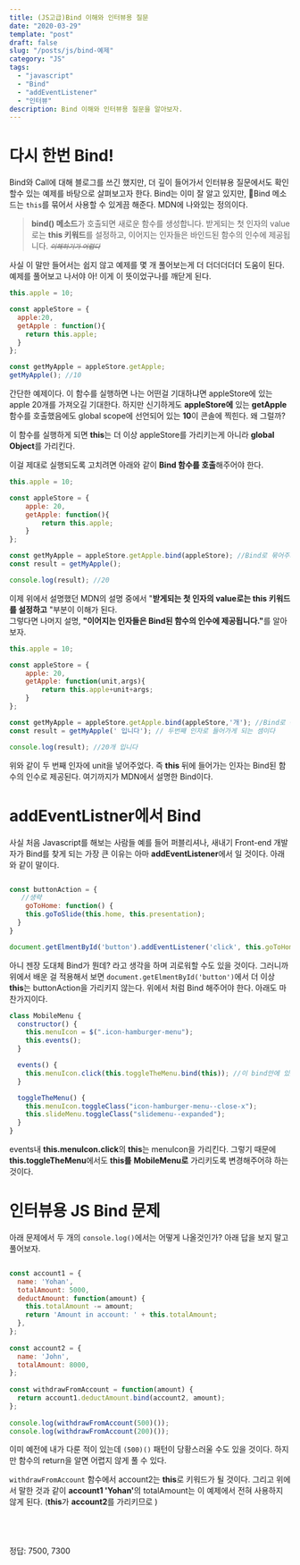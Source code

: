 ```yaml
---
title: (JS고급)Bind 이해와 인터뷰용 질문
date: "2020-03-29"
template: "post"
draft: false
slug: "/posts/js/bind-예제"
category: "JS"
tags:
  - "javascript"
  - "Bind"
  - "addEventListener"
  - "인터뷰"
description: Bind 이해와 인터뷰용 질문을 알아보자.
---
```


# 다시 한번 Bind!
Bind와 Call에 대해 블로그를 쓰긴 했지만, 더 깊이 들어가서 인터뷰용 질문에서도 확인 할수 있는 예제를 바탕으로 살펴보고자 한다. 
Bind는 이미 잘 알고 있지만, Bind 메소드는 `this`를 묶어서 사용할 수 있게끔 해준다.
MDN에 나와있는 정의이다. 

<blockquote>
  <strong>bind() 메소드</strong>가 호출되면 새로운 함수를 생성합니다. 받게되는 첫 인자의 value로는 <strong>this 키워드</strong>를 설정하고, 이어지는 인자들은 바인드된 함수의 인수에 제공됩니다.
   <span><em><small><s>이해하기가 어렵다</s></small></em></span>
</blockquote> 

사실 이 말만 들어서는 쉽지 않고 예제를 몇 개 풀어보는게 더 더더더더더 도움이 된다. 예제를 풀어보고 나서야 아! 이게 이 뜻이었구나를 깨닫게 된다.


```js
this.apple = 10;

const appleStore = {
  apple:20,
  getApple : function(){
    return this.apple;
  }
};

const getMyApple = appleStore.getApple;
getMyApple(); //10

```

간단한 예제이다. 이 함수를 실행하면 나는 어떤걸 기대하냐면 appleStore에 있는 apple 20개를 가져오길 기대한다.
하지만 신기하게도 <strong>appleStore에</strong> 있는 <strong>getApple</strong> 함수를 호출했음에도 global scope에 선언되어 있는 **10**이 콘솔에 찍힌다. 왜 그럴까?


이 함수를 실행하게 되면 **this**는 더 이상 appleStore를 가리키는게 아니라 <strong>global Object</strong>를 가리킨다.

이걸 제대로 실행되도록 고치려면 아래와 같이 **Bind 함수를 호출**해주어야 한다.
```js
this.apple = 10;

const appleStore = {
    apple: 20,
    getApple: function(){
        return this.apple;
    }
};

const getMyApple = appleStore.getApple.bind(appleStore); //Bind로 묶어주기;
const result = getMyApple();

console.log(result); //20

```

이제 위에서 설명했던 MDN의 설명 중에서 "**받게되는 첫 인자의 value로는 this 키워드를 설정하고** "부분이 이해가 된다.<br>
그렇다면 나머지 설명, <strong>"이어지는 인자들은 Bind된 함수의 인수에 제공됩니다."</strong>를 알아보자.

```js
this.apple = 10;

const appleStore = {
    apple: 20,
    getApple: function(unit,args){
        return this.apple+unit+args;
    }
};

const getMyApple = appleStore.getApple.bind(appleStore,'개'); //Bind로 묶어주기;
const result = getMyApple(' 입니다'); // 두번째 인자로 들어가게 되는 셈이다

console.log(result); //20개 입니다

```
위와 같이 두 번째 인자에 unit을 넣어주었다. 즉 <strong>this</strong> 뒤에 들어가는 인자는 Bind된 함수의 인수로 제공된다.
여기까지가 MDN에서 설명한 Bind이다.

# addEventListner에서 Bind

사실 처음 Javascript를 해보는 사람들 예를 들어 퍼블리셔나, 새내기 Front-end 개발자가 Bind를 찾게 되는 가장 큰 이유는 아마 **addEventListener**에서 일 것이다. 아래와 같이 말이다.

```js

const buttonAction = {
   //생략
    goToHome: function() {
    this.goToSlide(this.home, this.presentation);
  }
}

document.getElmentById('button').addEventListener('click', this.goToHome.bind(this));

```


아니 젠장 도대체 Bind가 뭔데? 라고 생각을 하며 괴로워할 수도 있을 것이다.
그러니까 위에서 배운 걸 적용해서 보면  `document.getElmentById('button')`에서 더 이상 **this**는 buttonAction을 가리키지 않는다.
위에서 처럼 Bind 해주어야 한다. 아래도 마찬가지이다.

```js
class MobileMenu {
  constructor() {
    this.menuIcon = $(".icon-hamburger-menu");
    this.events();
  }

  events() {
    this.menuIcon.click(this.toggleTheMenu.bind(this)); //이 bind안에 있는 this는 MobileMenu를 가리킨다.
  }

  toggleTheMenu() {
    this.menuIcon.toggleClass("icon-hamburger-menu--close-x");
    this.slideMenu.toggleClass("slidemenu--expanded");
  }
}
```

events내 <strong>this.menuIcon.click</strong>의 **this**는 menuIcon을 가리킨다. 그렇기 때문에 <strong>this.toggleTheMenu</strong>에서도 <strong>this를</strong> <strong>MobileMenu로</strong> 가리키도록 변경해주어햐 하는 것이다.

# 인터뷰용 JS Bind 문제

아래 문제에서 두 개의 `console.log()`에서는 어떻게 나올것인가? 
아래 답을 보지 말고 풀어보자.
```js

const account1 = {
  name: 'Yohan',
  totalAmount: 5000,
  deductAmount: function(amount) {
    this.totalAmount -= amount;
    return 'Amount in account: ' + this.totalAmount;
  },
};
 
const account2 = {
  name: 'John',
  totalAmount: 8000,
};
 
const withdrawFromAccount = function(amount) {
  return account1.deductAmount.bind(account2, amount);
};
 
console.log(withdrawFromAccount(500)());
console.log(withdrawFromAccount(200)());

```

이미 예전에 내가 다룬 적이 있는데 `(500)()` 패턴이 당황스러울 수도 있을 것이다. 하지만 함수의 return을 알면 어렵지 않게 풀 수 있다.

`withdrawFromAccount` 함수에서 account2는 **this**로 키워드가 될 것이다. 그리고 위에서 말한 것과 같이 <strong>account1 'Yohan'</strong>의 totalAmount는 이 예제에서 전혀 사용하지 않게 된다. (**this**가 **account2**를 가리키므로 )
<br>
<br>
<br>
<br>
<br>
정답:  7500, 7300